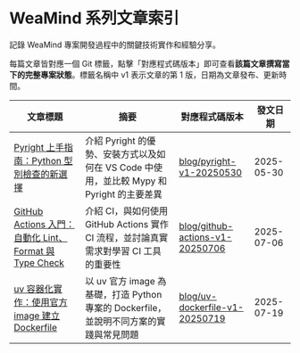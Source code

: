 # WeaMind 系列文章索引

記錄 WeaMind 專案開發過程中的關鍵技術實作和經驗分享。

每篇文章皆對應一個 Git 標籤，點擊「對應程式碼版本」即可查看**該篇文章撰寫當下的完整專案狀態**。標籤名稱中 v1 表示文章的第 1 版，日期為文章發布、更新時間。


| 文章標題                                                                                          | 摘要                                                                                      | 對應程式碼版本                                                                                             | 發文日期   |
| ------------------------------------------------------------------------------------------------- | ----------------------------------------------------------------------------------------- | ---------------------------------------------------------------------------------------------------------- | ---------- |
| [Pyright 上手指南：Python 型別檢查的新選擇](https://blog.kyomind.tw/pyright/)                     | 介紹 Pyright 的優勢、安裝方式以及如何在 VS Code 中使用，並比較 Mypy 和 Pyright 的主要差異 | [blog/pyright-v1-20250530](https://github.com/kyomind/WeaMind/tree/blog/pyright-v1-20250530)               | 2025-05-30 |
| [GitHub Actions 入門：自動化 Lint、Format 與 Type Check](https://blog.kyomind.tw/github-actions/) | 介紹 CI，與如何使用 GitHub Actions 實作 CI 流程，並討論真實需求對學習 CI 工具的重要性     | [blog/github-actions-v1-20250706](https://github.com/kyomind/WeaMind/tree/blog/github-actions-v1-20250706) | 2025-07-06 |
| [uv 容器化實作：使用官方 image 建立 Dockerfile](https://blog.kyomind.tw/uv-dockerfile/)           | 以 uv 官方 image 為基礎，打造 Python 專案的 Dockerfile，並說明不同方案的實踐與常見問題    | [blog/uv-dockerfile-v1-20250719](https://github.com/kyomind/WeaMind/tree/blog/uv-dockerfile-v1-20250719)   | 2025-07-19 |
